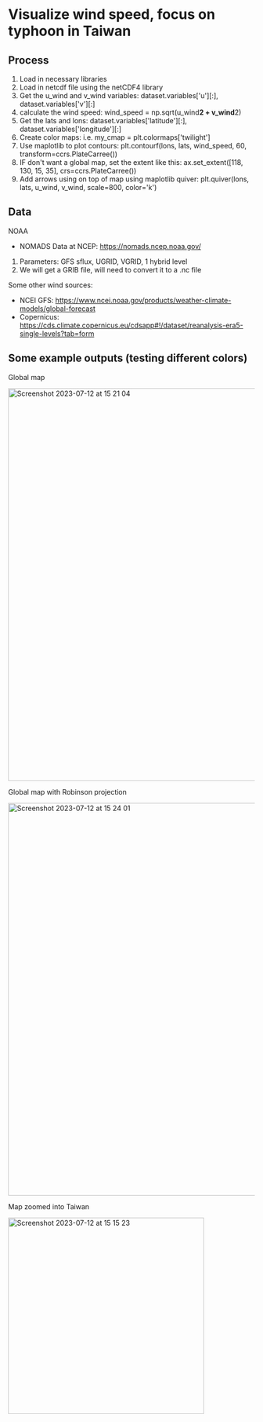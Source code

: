 # Visualize wind speed, focus on typhoon in Taiwan

## Process
1. Load in necessary libraries
2. Load in netcdf file using the netCDF4 library
3. Get the u_wind and v_wind variables: dataset.variables['u'][:], dataset.variables['v'][:]
4. calculate the wind speed: wind_speed = np.sqrt(u_wind**2 + v_wind**2)
5. Get the lats and lons: dataset.variables['latitude'][:], dataset.variables['longitude'][:]
6. Create color maps: i.e. my_cmap = plt.colormaps['twilight']
7. Use maplotlib to plot contours: plt.contourf(lons, lats, wind_speed, 60, transform=ccrs.PlateCarree())
8. IF don't want a global map, set the extent like this: ax.set_extent([118, 130, 15, 35], crs=ccrs.PlateCarree())
9. Add arrows using on top of map using maplotlib quiver: plt.quiver(lons, lats, u_wind, v_wind, scale=800, color='k')

## Data
NOAA
- NOMADS Data at NCEP: https://nomads.ncep.noaa.gov/
1. Parameters: GFS sflux, UGRID, VGRID, 1 hybrid level
2. We will get a GRIB file, will need to convert it to a .nc file 

Some other wind sources: 
- NCEI GFS: https://www.ncei.noaa.gov/products/weather-climate-models/global-forecast
- Copernicus: https://cds.climate.copernicus.eu/cdsapp#!/dataset/reanalysis-era5-single-levels?tab=form


## Some example outputs (testing different colors)
Global map

<img width="800" alt="Screenshot 2023-07-12 at 15 21 04" src="https://github.com/jhjanicki/process_wind_data/assets/6565011/c751b698-d351-4b6c-87f4-a2e74687f989">

Global map with Robinson projection

<img width="800" alt="Screenshot 2023-07-12 at 15 24 01" src="https://github.com/jhjanicki/process_wind_data/assets/6565011/e70991f9-89c6-47bd-9918-e9ade85c2de5">

Map zoomed into Taiwan

<img width="400" alt="Screenshot 2023-07-12 at 15 15 23" src="https://github.com/jhjanicki/process_wind_data/assets/6565011/7f4a575f-cdb3-43f7-98ab-2468f0da0e39">
